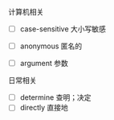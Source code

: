 计算机相关

- [ ] case-sensitive 大小写敏感
- [ ] anonymous 匿名的
- [ ] argument 参数





日常相关

- [ ] determine 查明；决定
- [ ] directly 直接地
